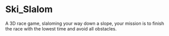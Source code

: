 # Ski_Slalom
A 3D race game, slaloming your way down a slope, your mission is to finish the race with the lowest time and avoid all obstacles.
